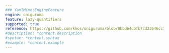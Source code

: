 ```yaml
---
### YamlMime:EngineFeature
engine: oniguruma
feature: lazy-quantifiers
supported: true
reference: https://github.com/kkos/oniguruma/blob/0bbd64dbfb7cd23646cc798470daa5223964cf5b/doc/RE#L145
#description: *content.description
#syntax: *content.syntax
#example: *content.example
---
```

